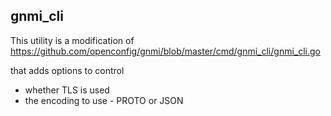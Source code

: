 ## gnmi_cli

This utility is a modification of
https://github.com/openconfig/gnmi/blob/master/cmd/gnmi_cli/gnmi_cli.go

that adds options to control

* whether TLS is used
* the encoding to use - PROTO or JSON

